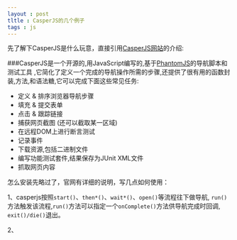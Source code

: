 ```yaml
---
layout : post
tltle : CasperJS的几个例子
tags : js 
---
```

先了解下CasperJS是什么玩意，直接引用[CasperJS网站](http://casperjs.org/)的介绍:

###CasperJS是一个开源的,用JavaScript编写的,基于[PhantomJS](http://phantomjs.org/)的导航脚本和测试工具 ,它简化了定义一个完成的导航操作所需的步骤,还提供了很有用的函数封装,方法,和语法糖,它可以完成下面这些常见任务:
* 定义 & 排序浏览器导航步骤
* 填充 & 提交表单
* 点击 & 跟踪链接
* 捕获网页截图 (还可以截取某一区域)
* 在远程DOM上进行断言测试
* 记录事件
* 下载资源,包括二进制文件
* 编写功能测试套件,结果保存为JUnit XML文件
* 抓取网页内容

怎么安装先略过了，官网有详细的说明，写几点如何使用：

1、casperjs按照`start()`、`then*()`、`wait*()`、`open()`等流程往下做导航,
  `run()`方法触发该流程,`run()`方法可以指定一个`onComplete()`方法供导航完成时回调,
  `exit()/die()`退出。

2、